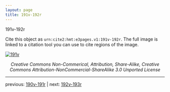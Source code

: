 ```yaml
---
layout: page
title: 191v-192r
---
```


191v-192r

Cite this object as `urn:cite2:hmt:e3pages.v1:191v-192r`.  The full image is linked to a citation tool you can use to cite regions of the image.

[![191v](http://www.homermultitext.org/iipsrv?IIIF=/project/homer/pyramidal/deepzoom/hmt/e3bifolio/v1/null.tif/full/800,/0/default.jpg)](http://www.homermultitext.org/ict2/?urn=urn:cite2:hmt:e3bifolio.v1:null) 

<p style="text-align: center; font-style: italic;">Creative Commons Non-Commerical, Attribution, Share-Alike, Creative Commons Attribution-NonCommercial-ShareAlike 3.0 Unported License</p>

---

previous: [190v-191r](../190v-191r/) | next: [192v-193r](../192v-193r/)
